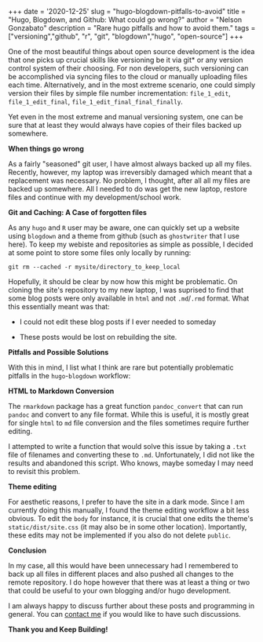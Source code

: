 +++
date = '2020-12-25'
slug = "hugo-blogdown-pitfalls-to-avoid"
title = "Hugo, Blogdown, and Github: What could go wrong?"
author = "Nelson Gonzabato"
description = "Rare hugo pitfalls and how to avoid them."
tags = ["versioning","github", "r", "git", "blogdown","hugo", "open-source"]
+++

One of the most beautiful things about open source development is the idea that one picks up crucial skills like versioning be it via git* or any version control system of their choosing. For non developers, such versioning can be accomplished via syncing files to the cloud or manually uploading files each time. Alternatively, and in the most extreme scenario, one could simply version their files by simple file number incrementation: `file_1_edit`, `file_1_edit_final`, `file_1_edit_final_final_finally`.

Yet even in the most extreme and manual versioning system, one can be sure that at least they would always have copies of their files backed up somewhere. 


**When things go wrong**

As a fairly "seasoned" git user, I have almost always backed up all my files. Recently, however, my laptop was irreversibly damaged which meant that a replacement was necessary. No problem, I thought, after all all my files are backed up somewhere. All I needed to do was get the new laptop, restore files and continue with my development/school work.

**Git and Caching: A Case of forgotten files**

As any `hugo` and `R` user may be aware, one can quickly set up a website using `blogdown` and a theme from github (such as `ghostwriter` that I use here). To keep my webiste and repositories as simple as possible, I decided at some point to store some files only locally by running:

```
git rm --cached -r mysite/directory_to_keep_local

```

Hopefully, it should be clear by now how this might be problematic. On cloning the site's repository to my new laptop, I was suprised to find that some blog posts were only available in `html` and not `.md`/`.rmd` format. What this essentially meant was that:

* I could not edit these blog posts if I ever needed to someday

* These posts would be lost on rebuilding the site.

**Pitfalls and Possible Solutions**

With this in mind, I list what I think are rare but potentially problematic pitfalls in the `hugo`-`blogdown` workflow:

**HTML to Markdown Conversion**

The `rmarkdown` package has a great function `pandoc_convert` that can run `pandoc` and convert to any file format. While this is useful, it is mostly great for single `html` to `md` file conversion and the files sometimes require further editing.

I attempted to write a function that would solve this issue by taking a `.txt` file of filenames and converting these to `.md`. Unfortunately, I did not like the results and abandoned this script. Who knows, maybe someday I may need to revisit this problem. 

**Theme editing**

For aesthetic reasons, I prefer to have the site in a dark mode. Since I am currently doing this manually, I found the theme editing workflow a bit less obvious. To edit the `body` for instance, it is crucial that one edits the theme's `static/dist/site.css` (it may also be in some other location). Importantly, these edits may not be implemented if you also do not delete `public`. 



**Conclusion**

In my case, all this would have been unnecessary had I remembered to back up all files in different places and also pushed all changes to the remote repository. I do hope however that there was at least a thing or two that could be useful to your own blogging and/or hugo development. 

I am always happy to discuss further about these posts and programming in general. You can [contact me](https://nelson-gon.github.io) if you would like to have such discussions. 



**Thank you and Keep Building!**

